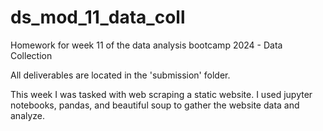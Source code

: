 # ds_mod_11_data_coll
Homework for week 11 of the data analysis bootcamp 2024 - Data Collection

All deliverables are located in the 'submission' folder. 

This week I was tasked with web scraping a static website. I used jupyter notebooks, pandas, and beautiful soup to gather the website data and analyze.

